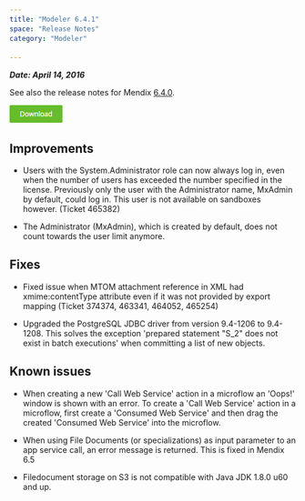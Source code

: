 ```yaml
---
title: "Modeler 6.4.1"
space: "Release Notes"
category: "Modeler"

---
```


***Date: April 14, 2016***

See also the release notes for Mendix [6.4.0](https://world.mendix.com/display/ReleaseNotes/6.4.0).

[![](attachments/download-button/download-button.png)](https://appstore.home.mendix.com/link/modeler/6.4.1)

## Improvements

*   Users with the System.Administrator role can now always log in, even when the number of users has exceeded the number specified in the license. Previously only the user with the Administrator name, MxAdmin by default, could log in. This user is not available on sandboxes however. (Ticket 465382)

*   The Administrator (MxAdmin), which is created by default, does not count towards the user limit anymore.

## Fixes

*   Fixed issue when MTOM attachment reference in XML had xmime:contentType attribute even if it was not provided by export mapping (Ticket 374374, 463341, 464052, 465254)

*   Upgraded the PostgreSQL JDBC driver from version 9.4-1206 to 9.4-1208\. This solves the exception 'prepared statement "S_2" does not exist in batch executions' when committing a list of new objects.

## Known issues

*   When creating a new 'Call Web Service' action in a microflow an 'Oops!' window is shown with an error. To create a 'Call Web Service' action in a microflow, first create a 'Consumed Web Service' and then drag the created 'Consumed Web Service' into the microflow.

*   When using File Documents (or specializations) as input parameter to an app service call, an error message is returned. This is fixed in Mendix 6.5
*   Filedocument storage on S3 is not compatible with Java JDK 1.8.0 u60 and up.